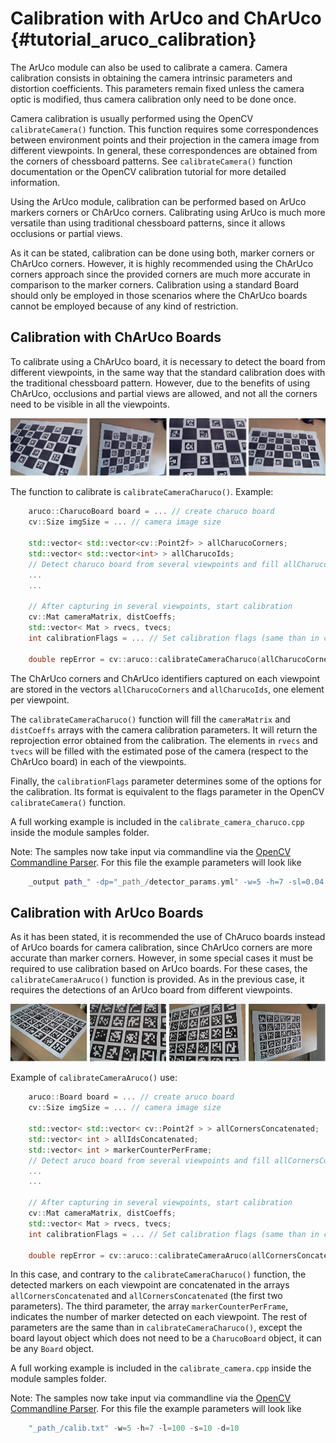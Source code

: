 Calibration with ArUco and ChArUco {#tutorial_aruco_calibration}
==============================

The ArUco module can also be used to calibrate a camera. Camera calibration consists in obtaining the
camera intrinsic parameters and distortion coefficients. This parameters remain fixed unless the camera
optic is modified, thus camera calibration only need to be done once.

Camera calibration is usually performed using the OpenCV ```calibrateCamera()``` function. This function
requires some correspondences between environment points and their projection in the camera image from
different viewpoints. In general, these correspondences are obtained from the corners of chessboard
patterns. See ```calibrateCamera()``` function documentation or the OpenCV calibration tutorial for
more detailed information.

Using the ArUco module, calibration can be performed based on ArUco markers corners or ChArUco corners.
Calibrating using ArUco is much more versatile than using traditional chessboard patterns, since it
allows occlusions or partial views.

As it can be stated, calibration can be done using both, marker corners or ChArUco corners. However,
it is highly recommended using the ChArUco corners approach since the provided corners are much
more accurate in comparison to the marker corners. Calibration using a standard Board should only be
employed in those scenarios where the ChArUco boards cannot be employed because of any kind of restriction.

Calibration with ChArUco Boards
------

To calibrate using a ChArUco board, it is necessary to detect the board from different viewpoints, in the
same way that the standard calibration does with the traditional chessboard pattern. However, due to the
benefits of using ChArUco, occlusions and partial views are allowed, and not all the corners need to be
visible in all the viewpoints.

![ChArUco calibration viewpoints](images/charucocalibration.png)

The function to calibrate is ```calibrateCameraCharuco()```. Example:

``` c++
    aruco::CharucoBoard board = ... // create charuco board
    cv::Size imgSize = ... // camera image size

    std::vector< std::vector<cv::Point2f> > allCharucoCorners;
    std::vector< std::vector<int> > allCharucoIds;
    // Detect charuco board from several viewpoints and fill allCharucoCorners and allCharucoIds
    ...
    ...

    // After capturing in several viewpoints, start calibration
    cv::Mat cameraMatrix, distCoeffs;
    std::vector< Mat > rvecs, tvecs;
    int calibrationFlags = ... // Set calibration flags (same than in calibrateCamera() function)

    double repError = cv::aruco::calibrateCameraCharuco(allCharucoCorners, allCharucoIds, board, imgSize, cameraMatrix, distCoeffs, rvecs, tvecs, calibrationFlags);
```

The ChArUco corners and ChArUco identifiers captured on each viewpoint are stored in the vectors ```allCharucoCorners``` and ```allCharucoIds```, one element per viewpoint.

The ```calibrateCameraCharuco()``` function will fill the ```cameraMatrix``` and ```distCoeffs``` arrays with the camera calibration parameters. It will return the reprojection
error obtained from the calibration. The elements in ```rvecs``` and ```tvecs``` will be filled with the estimated pose of the camera (respect to the ChArUco board)
in each of the viewpoints.

Finally, the ```calibrationFlags``` parameter determines some of the options for the calibration. Its format is equivalent to the flags parameter in the OpenCV
```calibrateCamera()``` function.

A full working example is included in the ```calibrate_camera_charuco.cpp``` inside the module samples folder.

Note: The samples now take input via commandline via the [OpenCV Commandline Parser](http://docs.opencv.org/trunk/d0/d2e/classcv_1_1CommandLineParser.html#gsc.tab=0). For this file the example parameters will look like
``` c++
    _output path_" -dp="_path_/detector_params.yml" -w=5 -h=7 -sl=0.04 -ml=0.02 -d=10
```



Calibration with ArUco Boards
------

As it has been stated, it is recommended the use of ChAruco boards instead of ArUco boards for camera calibration, since
ChArUco corners are more accurate than marker corners. However, in some special cases it must be required to use calibration
based on ArUco boards. For these cases, the ```calibrateCameraAruco()``` function is provided. As in the previous case, it
requires the detections of an ArUco board from different viewpoints.

![ArUco calibration viewpoints](images/arucocalibration.png)

Example of ```calibrateCameraAruco()``` use:

``` c++
    aruco::Board board = ... // create aruco board
    cv::Size imgSize = ... // camera image size

    std::vector< std::vector< cv::Point2f > > allCornersConcatenated;
    std::vector< int > allIdsConcatenated;
    std::vector< int > markerCounterPerFrame;
    // Detect aruco board from several viewpoints and fill allCornersConcatenated, allIdsConcatenated and markerCounterPerFrame
    ...
    ...

    // After capturing in several viewpoints, start calibration
    cv::Mat cameraMatrix, distCoeffs;
    std::vector< Mat > rvecs, tvecs;
    int calibrationFlags = ... // Set calibration flags (same than in calibrateCamera() function)

    double repError = cv::aruco::calibrateCameraAruco(allCornersConcatenated, allIdsConcatenated, markerCounterPerFrame, board, imgSize, cameraMatrix, distCoeffs, rvecs, tvecs, calibrationFlags);
```

In this case, and contrary to the ```calibrateCameraCharuco()``` function, the detected markers on each viewpoint are concatenated in the arrays ```allCornersConcatenated``` and
```allCornersConcatenated``` (the first two parameters). The third parameter, the array ```markerCounterPerFrame```, indicates the number of marker detected on each viewpoint.
The rest of parameters are the same than in ```calibrateCameraCharuco()```, except the board layout object which does not need to be a ```CharucoBoard``` object, it can be
any ```Board``` object.

A full working example is included in the ```calibrate_camera.cpp``` inside the module samples folder.

Note: The samples now take input via commandline via the [OpenCV Commandline Parser](http://docs.opencv.org/trunk/d0/d2e/classcv_1_1CommandLineParser.html#gsc.tab=0). For this file the example parameters will look like
``` c++
    "_path_/calib.txt" -w=5 -h=7 -l=100 -s=10 -d=10
```
